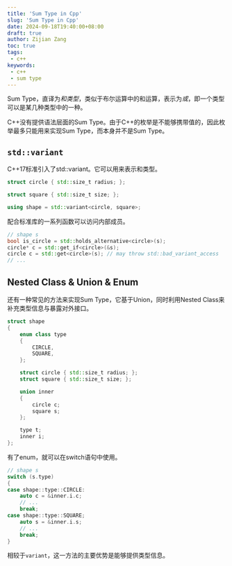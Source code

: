 ```yaml
---
title: 'Sum Type in Cpp'
slug: 'Sum Type in Cpp'
date: 2024-09-18T19:40:00+08:00
draft: true
author: Zijian Zang
toc: true
tags: 
 - c++
keywords:
 - c++
 - sum type
---
```


<!--more-->

Sum Type，直译为*和类型*，类似于布尔运算中的和运算，表示为*或*，即一个类型可以是某几种类型中的一种。

C++没有提供语法层面的Sum Type。由于C++的枚举是不能够携带值的，因此枚举最多只能用来实现Sum Type，而本身并不是Sum Type。

## `std::variant`

C++17标准引入了std::variant。它可以用来表示和类型。

```C++
struct circle { std::size_t radius; };

struct square { std::size_t size; };

using shape = std::variant<circle, square>;
```

配合标准库的一系列函数可以访问内部成员。

```C++
// shape s
bool is_circle = std::holds_alternative<circle>(s);
circle* c = std::get_if<circle>(&s);
circle c = std::get<circle>(s); // may throw std::bad_variant_access
// ...
```

## Nested Class & Union & Enum

还有一种常见的方法来实现Sum Type，它基于Union，同时利用Nested Class来补充类型信息与暴露对外接口。

```C++
struct shape
{
    enum class type
    {
        CIRCLE,
        SQUARE,
    };

    struct circle { std::size_t radius; };
    struct square { std::size_t size; };

    union inner 
    {
        circle c;
        square s;
    };

    type t;
    inner i;
};
```

有了enum，就可以在switch语句中使用。

```C++
// shape s
switch (s.type)
{
case shape::type::CIRCLE:
    auto c = &inner.i.c;
    // ...
    break;
case shape::type::SQUARE;
    auto s = &inner.i.s;
    // ...
    break;
}
```

相较于`variant`，这一方法的主要优势是能够提供类型信息。
